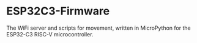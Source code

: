 # ESP32C3-Firmware
The WiFi server and scripts for movement, written in MicroPython for the ESP32-C3 RISC-V microcontroller.
